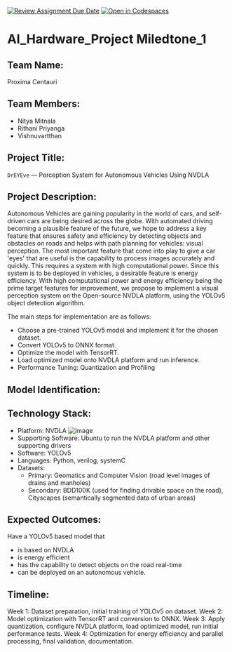 [![Review Assignment Due Date](https://classroom.github.com/assets/deadline-readme-button-22041afd0340ce965d47ae6ef1cefeee28c7c493a6346c4f15d667ab976d596c.svg)](https://classroom.github.com/a/Buol6fpg)
[![Open in Codespaces](https://classroom.github.com/assets/launch-codespace-2972f46106e565e64193e422d61a12cf1da4916b45550586e14ef0a7c637dd04.svg)](https://classroom.github.com/open-in-codespaces?assignment_repo_id=16858568)
# AI_Hardware_Project Miledtone_1

## Team Name:
Proxima Centauri

## Team Members:
- Nitya Mitnala
- Rithani Priyanga
- Vishnuvartthan

## Project Title:
```DrEYEve``` — Perception System for Autonomous Vehicles Using NVDLA 

## Project Description:
Autonomous Vehicles are gaining popularity in the world of cars, and self-driven cars are being desired across the globe. With automated driving becoming a plausible feature of the future, we hope to address a key feature that ensures safety and efficiency by detecting objects and obstacles on roads and helps with path planning for vehicles: visual perception. The most important feature that come into play to give a car 'eyes' that are useful is the capability to process images accurately and quickly. This requires a system with high computational power. Since this system is to be deployed in vehicles, a desirable feature is energy efficiency. With high computational power and energy efficiency being the prime target features for improvement, we propose to implement a visual perception system on the Open-source NVDLA platform, using the YOLOv5 object detection algorithm.

The main steps for implementation are as follows:
- Choose a pre-trained YOLOv5 model and implement it for the chosen dataset.
- Convert YOLOv5 to ONNX format.
- Optimize the model with TensorRT.
- Load optimized model onto NVDLA platform and run inference.
- Performance Tuning: Quantization and Profiling


## Model Identification:

## Technology Stack:
- Platform: NVDLA
  ![image](https://github.com/user-attachments/assets/4159eab1-7069-4d1e-b506-3d6ce37654ff)
- Supporting Software: Ubuntu to run the NVDLA platform and other supporting drivers
- Software: YOLOv5
- Languages: Python, verilog, systemC
- Datasets:
  - Primary: Geomatics and Computer Vision (road level images of drains and manholes)
  - Secondary: BDD100K (used for finding drivable space on the road), Cityscapes (semantically segmented data of urban areas)

## Expected Outcomes:
Have a YOLOv5 based model that 
- is based on NVDLA
- is energy efficient
- has the capability to detect objects on the road real-time
- can be deployed on an autonomous vehicle.

## Timeline:
Week 1:	Dataset preparation, initial training of YOLOv5 on dataset.
Week 2:	Model optimization with TensorRT and conversion to ONNX.
Week 3:	Apply quantization, configure NVDLA platform, load optimized model, run  initial performance tests.
Week 4:	Optimization for energy efficiency and parallel processing, final validation, documentation.
